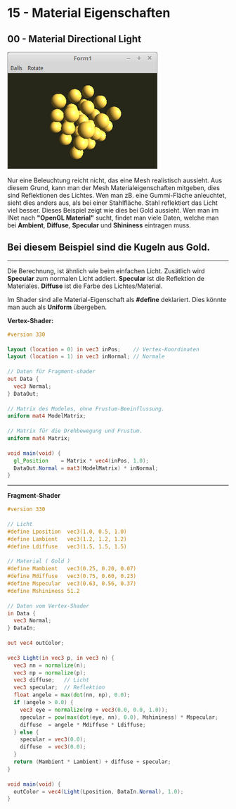 # 15 - Material Eigenschaften
## 00 - Material Directional Light

![image.png](image.png)

Nur eine Beleuchtung reicht nicht, das eine Mesh realistisch aussieht.
Aus diesem Grund, kann man der Mesh Materialeigenschaften mitgeben, dies sind Reflektionen des Lichtes.
Wen man zB. eine Gummi-Fläche anleuchtet, sieht dies anders aus, als bei einer Stahlfläche.
Stahl reflektiert das Licht viel besser.
Dieses Beispiel zeigt wie dies bei Gold aussieht. Wen man im INet nach <b>"OpenGL Material"</b> sucht,
findet man viele Daten, welche man bei <b>Ambient</b>, <b>Diffuse</b>, <b>Specular</b> und <b>Shininess</b> eintragen muss.

Bei diesem Beispiel sind die Kugeln aus Gold.
---
---
Die Berechnung, ist ähnlich wie beim einfachen Licht. Zusätlich wird <b>Specular</b> zum normalen Licht addiert.
<b>Specular</b> ist die Reflektion de Materiales.
<b>Diffuse</b> ist die Farbe des Lichtes/Material.

Im Shader sind alle Material-Eigenschaft als <b>#define</b> deklariert. Dies könnte man auch als <b>Uniform</b> übergeben.

<b>Vertex-Shader:</b>

```glsl
#version 330

layout (location = 0) in vec3 inPos;    // Vertex-Koordinaten
layout (location = 1) in vec3 inNormal; // Normale

// Daten für Fragment-shader
out Data {
  vec3 Normal;
} DataOut;

// Matrix des Modeles, ohne Frustum-Beeinflussung.
uniform mat4 ModelMatrix;

// Matrix für die Drehbewegung und Frustum.
uniform mat4 Matrix;

void main(void) {
  gl_Position    = Matrix * vec4(inPos, 1.0);
  DataOut.Normal = mat3(ModelMatrix) * inNormal;
}


```

---
<b>Fragment-Shader</b>

```glsl
#version 330

// Licht
#define Lposition  vec3(1.0, 0.5, 1.0)
#define Lambient   vec3(1.2, 1.2, 1.2)
#define Ldiffuse   vec3(1.5, 1.5, 1.5)

// Material ( Gold )
#define Mambient   vec3(0.25, 0.20, 0.07)
#define Mdiffuse   vec3(0.75, 0.60, 0.23)
#define Mspecular  vec3(0.63, 0.56, 0.37)
#define Mshininess 51.2

// Daten vom Vertex-Shader
in Data {
  vec3 Normal;
} DataIn;

out vec4 outColor;

vec3 Light(in vec3 p, in vec3 n) {
  vec3 nn = normalize(n);
  vec3 np = normalize(p);
  vec3 diffuse;   // Licht
  vec3 specular;  // Reflektion
  float angele = max(dot(nn, np), 0.0);
  if (angele > 0.0) {
    vec3 eye = normalize(np + vec3(0.0, 0.0, 1.0));
    specular = pow(max(dot(eye, nn), 0.0), Mshininess) * Mspecular;
    diffuse  = angele * Mdiffuse * Ldiffuse;
  } else {
    specular = vec3(0.0);
    diffuse  = vec3(0.0);
  }
  return (Mambient * Lambient) + diffuse + specular;
}

void main(void) {
  outColor = vec4(Light(Lposition, DataIn.Normal), 1.0);
}

```


